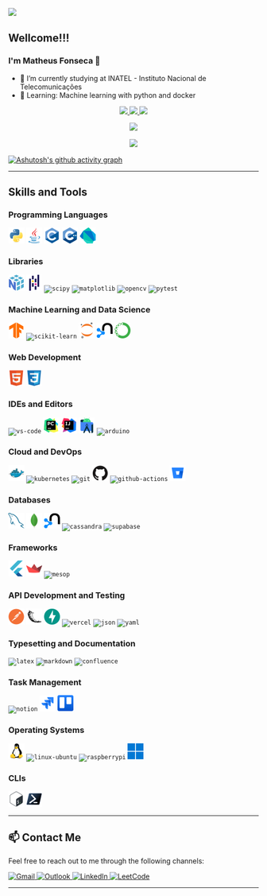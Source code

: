 <link rel="stylesheet" type="text/css" href="dracula.css">

![](https://komarev.com/ghpvc/?username=matheusAFONSECA&color=006bed)

## Wellcome!!!
### I'm Matheus Fonseca 👋

- 🔭 I’m currently studying at INATEL - Instituto Nacional de Telecomunicações
- 🌱 Learning: Machine learning with python and docker

<div align="center">
  <a href="https://github.com/matheusAFONSECA">
  <img height="180em" src="https://github-readme-stats-sigma-five.vercel.app/api?username=matheusAFONSECA&show_icons=true&theme=dracula&include_all_commits=true"/>
  <img height="180em" src="https://github-readme-stats.vercel.app/api/top-langs/?username=matheusAFONSECA&layout=compact&theme=dracula&count_private=true"/>
   <img height="180em" src="[https://github-readme-stats.vercel.app/api/top-langs/?username=matheusAFONSECA&layout=compact&theme=dracula&count_private=true](https://github-readme-streak-stats.herokuapp.com/?user=matheusAFONSECA&theme=dracula&hide_border=false)"/>
    
   ![](https://github-readme-streak-stats.herokuapp.com/?user=matheusAFONSECA&theme=dracula&hide_border=false)<br/>
    
</div>

<p align="center">
  <img src="https://github-profile-trophy.vercel.app/?username=matheusAFONSECA&theme=dracula&row=2&no-bg=true&column=3&margin-w=15&margin-h=15&count_private=true" />
</p>

[![Ashutosh's github activity graph](https://github-readme-activity-graph.vercel.app/graph?username=matheusAFONSECA&theme=dracula)](https://github.com/ashutosh00710/github-readme-activity-graph)

---

## Skills and Tools

### Programming Languages
<code><img height="32" src="https://raw.githubusercontent.com/devicons/devicon/master/icons/python/python-original.svg" alt="python"/></code>
<code><img height="32" src="https://raw.githubusercontent.com/devicons/devicon/master/icons/java/java-original.svg" alt="java"/></code>
<code><img height="32" src="https://raw.githubusercontent.com/devicons/devicon/master/icons/c/c-original.svg" alt="c"/></code>
<code><img height="32" src="https://raw.githubusercontent.com/devicons/devicon/master/icons/cplusplus/cplusplus-original.svg" alt="cpp"/></code>
<code><img height="32" src="https://raw.githubusercontent.com/devicons/devicon/master/icons/dart/dart-original.svg" alt="dart"/></code>

### Libraries
<code><img height="32" src="https://raw.githubusercontent.com/devicons/devicon/master/icons/numpy/numpy-original.svg" alt="numpy"/></code>
<code><img height="32" src="https://raw.githubusercontent.com/devicons/devicon/master/icons/pandas/pandas-original.svg" alt="pandas"/></code>
<code><img height="32" src="https://scipy.org/images/logo.svg" alt="scipy"/></code>
<code><img height="32" src="https://upload.wikimedia.org/wikipedia/commons/8/84/Matplotlib_icon.svg" alt="matplotlib"/></code>
<code><img height="32" src="https://raw.githubusercontent.com/opencv/opencv/master/doc/opencv-logo.png" alt="opencv"/></code>
<code><img height="32" src="https://cdn.jsdelivr.net/gh/devicons/devicon@latest/icons/pytest/pytest-original.svg" alt="pytest"/></code>

### Machine Learning and Data Science
<code><img height="32" src="https://raw.githubusercontent.com/devicons/devicon/master/icons/tensorflow/tensorflow-original.svg" alt="tensorflow"/></code>
<code><img height="32" src="https://cdn.jsdelivr.net/gh/devicons/devicon@latest/icons/scikitlearn/scikitlearn-original.svg" alt="scikit-learn"/></code>
<code><img height="32" src="https://raw.githubusercontent.com/devicons/devicon/master/icons/jupyter/jupyter-original.svg" alt="jupyter"/></code>
<code><img height="32" src="https://raw.githubusercontent.com/devicons/devicon/master/icons/neo4j/neo4j-original.svg" alt="neo4j"/></code>
<code><img height="32" src="https://raw.githubusercontent.com/devicons/devicon/master/icons/anaconda/anaconda-original.svg" alt="anaconda"/></code>

### Web Development
<code><img height="32" src="https://raw.githubusercontent.com/devicons/devicon/master/icons/html5/html5-original.svg" alt="html"/></code>
<code><img height="32" src="https://raw.githubusercontent.com/devicons/devicon/master/icons/css3/css3-original.svg" alt="css"/></code>

### IDEs and Editors
<code><img height="32" src="https://cdn.jsdelivr.net/gh/devicons/devicon@latest/icons/vscode/vscode-original.svg" alt="vs-code"/></code>
<code><img height="32" src="https://raw.githubusercontent.com/devicons/devicon/master/icons/pycharm/pycharm-original.svg" alt="pycharm"/></code>
<code><img height="32" src="https://raw.githubusercontent.com/devicons/devicon/master/icons/intellij/intellij-original.svg" alt="intellij"/></code>
<code><img height="32" src="https://raw.githubusercontent.com/devicons/devicon/master/icons/androidstudio/androidstudio-original.svg" alt="android-studio"/></code>
<code><img height="32" src="https://cdn.jsdelivr.net/gh/devicons/devicon@latest/icons/arduino/arduino-original.svg" alt="arduino"/></code>

### Cloud and DevOps
<code><img height="32" src="https://raw.githubusercontent.com/devicons/devicon/master/icons/docker/docker-original.svg" alt="docker"/></code>
<code><img height="32" src="https://cdn.jsdelivr.net/gh/devicons/devicon@latest/icons/kubernetes/kubernetes-original.svg" alt="kubernetes"/></code>
<code><img height="32" src="https://cdn.jsdelivr.net/gh/devicons/devicon@latest/icons/git/git-original.svg" alt="git"/></code>
<code><img height="32" src="https://raw.githubusercontent.com/devicons/devicon/master/icons/github/github-original.svg" alt="github"/></code>
<code><img height="32" src="https://cdn.jsdelivr.net/gh/devicons/devicon@latest/icons/githubactions/githubactions-original.svg" alt="github-actions"/></code>
<code><img height="32" src="https://raw.githubusercontent.com/devicons/devicon/master/icons/bitbucket/bitbucket-original.svg" alt="bitbucket"/></code>

### Databases
<code><img height="32" src="https://raw.githubusercontent.com/devicons/devicon/master/icons/mysql/mysql-original.svg" alt="mysql"/></code>
<code><img height="32" src="https://raw.githubusercontent.com/devicons/devicon/master/icons/mongodb/mongodb-original.svg" alt="mongodb"/></code>
<code><img height="32" src="https://raw.githubusercontent.com/devicons/devicon/master/icons/neo4j/neo4j-original.svg" alt="neo4j"/></code>
<code><img height="32" src="https://cdn.jsdelivr.net/gh/devicons/devicon@latest/icons/cassandra/cassandra-original.svg" alt="cassandra"/></code>
<code><img height="32" src="https://cdn.jsdelivr.net/gh/devicons/devicon@latest/icons/supabase/supabase-original.svg" alt="supabase"/></code>

### Frameworks
<code><img height="32" src="https://raw.githubusercontent.com/devicons/devicon/master/icons/flutter/flutter-original.svg" alt="flutter"/></code>
<code><img height="32" src="https://raw.githubusercontent.com/devicons/devicon/master/icons/streamlit/streamlit-original.svg" alt="streamlit"/></code>
<code><img height="32" src="https://google.github.io/mesop/assets/logo.png" alt="mesop"/></code>

### API Development and Testing
<code><img height="32" src="https://raw.githubusercontent.com/devicons/devicon/master/icons/postman/postman-original.svg" alt="postman"/></code>
<code><img height="32" src="https://github.com/devicons/devicon/blob/master/icons/flask/flask-original.svg" alt="flask"/></code>
<code><img height="32" src="https://github.com/devicons/devicon/blob/master/icons/fastapi/fastapi-original.svg" alt="fastapi"/></code>
<code><img height="32" src="https://cdn.jsdelivr.net/gh/devicons/devicon@latest/icons/vercel/vercel-original.svg" alt="vercel"/></code>
<code><img height="32" src="https://cdn.jsdelivr.net/gh/devicons/devicon@latest/icons/json/json-original.svg" alt="json"/></code>
<code><img height="32" src="https://cdn.jsdelivr.net/gh/devicons/devicon@latest/icons/yaml/yaml-original.svg" alt="yaml"/></code>

### Typesetting and Documentation
<code><img height="32" src="https://upload.wikimedia.org/wikipedia/commons/9/92/LaTeX_logo.svg" alt="latex"/></code>
<code><img height="32" src="https://cdn.jsdelivr.net/gh/devicons/devicon@latest/icons/markdown/markdown-original.svg" alt="markdown"/></code>
<code><img height="32" src="https://cdn.jsdelivr.net/gh/devicons/devicon@latest/icons/confluence/confluence-original.svg" alt="confluence"/></code>

### Task Management
<code><img height="32" src="https://upload.wikimedia.org/wikipedia/commons/4/45/Notion_app_logo.png" alt="notion"/></code>
<code><img height="32" src="https://raw.githubusercontent.com/devicons/devicon/master/icons/jira/jira-original.svg" alt="jira"/></code>
<code><img height="32" src="https://github.com/devicons/devicon/blob/master/icons/trello/trello-original.svg" alt="trello"/></code>

### Operating Systems
<code><img height="32" src="https://github.com/devicons/devicon/blob/master/icons/linux/linux-original.svg" alt="linux"/></code>
<code><img height="32" src="https://cdn.jsdelivr.net/gh/devicons/devicon@latest/icons/ubuntu/ubuntu-original.svg" alt="linux-ubuntu"/></code>
<code><img height="32" src="https://cdn.jsdelivr.net/gh/devicons/devicon@latest/icons/raspberrypi/raspberrypi-original.svg" alt="raspberrypi"/></code>
<code><img height="32" src="https://github.com/devicons/devicon/blob/master/icons/windows11/windows11-original.svg" alt="windows"/></code>

### CLIs

<code><img height="32" src="https://github.com/devicons/devicon/blob/master/icons/bash/bash-original.svg" alt="bash"/></code>
<code><img height="32" src="https://github.com/devicons/devicon/blob/master/icons/powershell/powershell-original.svg" alt="powershell"/></code>

---

## 📫 Contact Me

Feel free to reach out to me through the following channels:

<div> 
  <a href="mailto:matheusfonsecaafonso@gmail.com" target="_blank">
    <img src="https://img.shields.io/badge/Gmail-D14836?style=for-the-badge&logo=gmail&logoColor=white" alt="Gmail">
  </a>
  <a href="mailto:henrique.matheus@gec.inatel.br" target="_blank">
    <img src="https://img.shields.io/badge/Outlook-0078D4?style=for-the-badge&logo=microsoft-outlook&logoColor=white" alt="Outlook">
  </a>
  <a href="https://www.linkedin.com/in/matheus-fonseca-afonso/" target="_blank">
    <img src="https://img.shields.io/badge/-LinkedIn-%230077B5?style=for-the-badge&logo=linkedin&logoColor=white" alt="LinkedIn">
  </a>
  <a href="https://leetcode.com/u/matheusafonseca/" target="_blank">
    <img src="https://img.shields.io/badge/LeetCode-FFA116?style=for-the-badge&logo=leetcode&logoColor=white" alt="LeetCode">
  </a>
</div>

---

